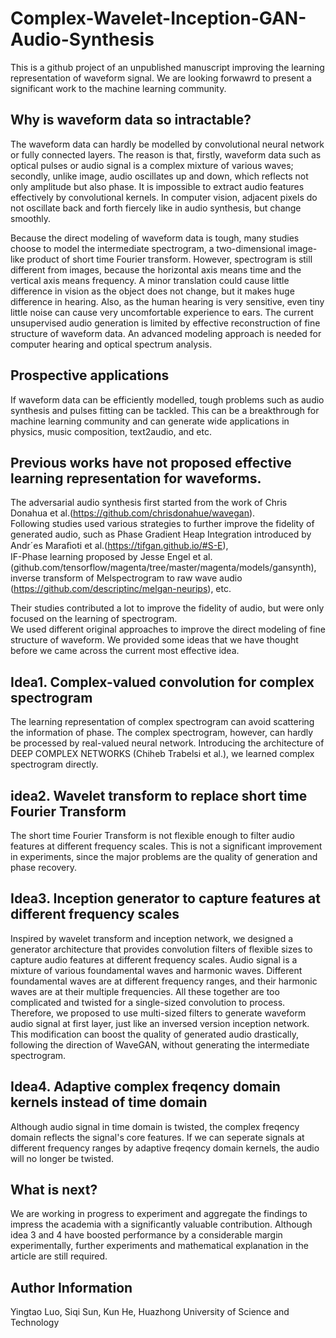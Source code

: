 # Complex-Wavelet-Inception-GAN-Audio-Synthesis
This is a github project of an unpublished manuscript improving the learning representation of waveform signal.
We are looking forwawrd to present a significant work to the machine learning community.
## Why is waveform data so intractable?
The waveform data can hardly be modelled by convolutional neural network or fully connected layers. The reason is that, firstly, waveform data such as optical pulses or audio signal is a complex mixture of various waves; secondly, unlike image, audio oscillates up and down, which reflects not only amplitude but also phase. It is impossible to extract audio features effectively by convolutional kernels. In computer vision, adjacent pixels do not oscillate back and forth fiercely like in audio synthesis, but change smoothly.  
  
Because the direct modeling of waveform data is tough, many studies choose to model the intermediate spectrogram, a two-dimensional image-like product of short time Fourier transform. However, spectrogram is still different from images, because the horizontal axis means time and the vertical axis means frequency. A minor translation could cause little difference in vision as the object does not change, but it makes huge difference in hearing. Also, as the human hearing is very sensitive, even tiny little noise can cause very uncomfortable experience to ears. The current unsupervised audio generation is limited by effective reconstruction of fine structure of waveform data. An advanced modeling approach is needed for computer hearing and optical spectrum analysis.
## Prospective applications
If waveform data can be efficiently modelled, tough problems such as audio synthesis and pulses fitting can be tackled. This can be a breakthrough for machine learning community and can generate wide applications in physics, music composition, text2audio, and etc.
## Previous works have not proposed effective learning representation for waveforms.
The adversarial audio synthesis first started from the work of Chris Donahua et al.(https://github.com/chrisdonahue/wavegan).  
Following studies used various strategies to further improve the fidelity of generated audio, such as Phase Gradient Heap Integration introduced by Andr´es Maraﬁoti et al.(https://tifgan.github.io/#S-E),  
IF-Phase learning proposed by Jesse Engel et al.(github.com/tensorflow/magenta/tree/master/magenta/models/gansynth),  
inverse transform of Melspectrogram to raw wave audio (https://github.com/descriptinc/melgan-neurips), etc.   
  
Their studies contributed a lot to improve the fidelity of audio, but were only focused on the learning of spectrogram.  
We used different original approaches to improve the direct modeling of fine structure of waveform.
We provided some ideas that we have thought before we came across the current most effective idea.
## Idea1. Complex-valued convolution for complex spectrogram
The learning representation of complex spectrogram can avoid scattering the information of phase. The complex spectrogram, however, can hardly be processed by real-valued neural network. Introducing the architecture of DEEP COMPLEX NETWORKS (Chiheb Trabelsi et al.), we learned complex spectrogram directly.
## idea2. Wavelet transform to replace short time Fourier Transform
The short time Fourier Transform is not flexible enough to filter audio features at different frequency scales. This is not a significant improvement in experiments, since the major problems are the quality of generation and phase recovery.
## Idea3. Inception generator to capture features at different frequency scales
Inspired by wavelet transform and inception network, we designed a generator architecture that provides convolution filters of flexible sizes to capture audio features at different frequency scales. Audio signal is a mixture of various foundamental waves and harmonic waves. Different foundamental waves are at different frequency ranges, and their harmonic waves are at their multiple frequencies. All these together are too complicated and twisted for a single-sized convolution to process. Therefore, we proposed to use multi-sized filters to generate waveform audio signal at first layer, just like an inversed version inception network. This modification can boost the quality of generated audio drastically, following the direction of WaveGAN, without generating the intermediate spectrogram.
## Idea4. Adaptive complex freqency domain kernels instead of time domain
Although audio signal in time domain is twisted, the complex freqency domain reflects the signal's core features. If we can seperate signals at different frequency ranges by adaptive freqency domain kernels, the audio will no longer be twisted.
## What is next?
We are working in progress to experiment and aggregate the findings to impress the academia with a significantly valuable contribution. Although idea 3 and 4 have boosted performance by a considerable margin experimentally, further experiments and mathematical explanation in the article are still required. 
## Author Information
Yingtao Luo, Siqi Sun, Kun He, Huazhong University of Science and Technology
